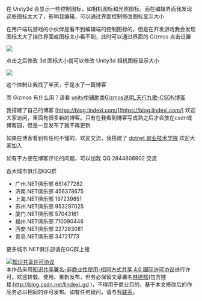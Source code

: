 
在 Unity3d 会显示一些控制图标，如相机图标和光照图标。而在编辑界面我发现这些图标太大了，影响我编辑，可以通过界面控制修改图标显示大小

<!--more-->


<!-- CreateTime:2020/2/1 11:20:37 -->

<!-- 发布 -->

在用户端玩游戏的小伙伴是看不到编辑端的控制图标的，但是在开发游戏我会发现图标太大了挡住界面或图标太小看不到，此时可以通过界面的 Gizmos 点击设置

<!-- ![](image/Unity3d 修改编辑界面控制图标大小 修改相机图标显示大小/Unity3d 修改编辑界面控制图标大小 修改相机图标显示大小0.png) -->

![](http://image.acmx.xyz/lindexi%2F20201311655153661.jpg)

点击之后修改 3d 图标大小就可以修改 Unity3d 相机图标显示大小

<!-- ![](image/Unity3d 修改编辑界面控制图标大小 修改相机图标显示大小/Unity3d 修改编辑界面控制图标大小 修改相机图标显示大小1.png) -->

![](http://image.acmx.xyz/lindexi%2F2020131165639649.jpg)

这个控制让我找了半天，于是水了一篇博客

而 Gizmos 有什么用？请看 [unity中辅助类Gizmos说明_天行九歌-CSDN博客](https://blog.csdn.net/Fenglele_Fans/article/details/82632333 )



我搭建了自己的博客 [https://blog.lindexi.com/](https://blog.lindexi.com/) 欢迎大家访问，里面有很多新的博客。只有在我看到博客写成熟之后才会放在csdn或博客园，但是一旦发布了就不再更新

如果在博客看到有任何不懂的，欢迎交流，我搭建了 [dotnet 职业技术学院](https://t.me/dotnet_campus) 欢迎大家加入

如有不方便在博客评论的问题，可以加我 QQ 2844808902 交流

各大城市俱乐部QQ群

- 广州.NET俱乐部 651477282
- 济南.NET俱乐部 456378675
- 上海.NET俱乐部 197239851
- 苏州.NET俱乐部 953297025
- 厦门.NET俱乐部 57043161
- 福州.NET俱乐部 710090446
- 西安.NET俱乐部 227283081
- 青岛.NET俱乐部 34721773

更多城市.NET俱乐部请在QQ群上搜

<a rel="license" href="http://creativecommons.org/licenses/by-nc-sa/4.0/"><img alt="知识共享许可协议" style="border-width:0" src="https://licensebuttons.net/l/by-nc-sa/4.0/88x31.png" /></a><br />本作品采用<a rel="license" href="http://creativecommons.org/licenses/by-nc-sa/4.0/">知识共享署名-非商业性使用-相同方式共享 4.0 国际许可协议</a>进行许可。欢迎转载、使用、重新发布，但务必保留文章署名[林德熙](http://blog.csdn.net/lindexi_gd)(包含链接:http://blog.csdn.net/lindexi_gd )，不得用于商业目的，基于本文修改后的作品务必以相同的许可发布。如有任何疑问，请与我[联系](mailto:lindexi_gd@163.com)。